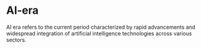 # AI-era
AI era refers to the current period characterized by rapid advancements and widespread integration of artificial intelligence technologies across various sectors.
